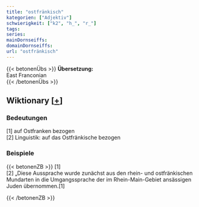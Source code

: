 ```yaml
---
title: "ostfränkisch"
kategorien: ["Adjektiv"]
schwierigkeit: ["k2", "h_", "r_"]
tags:
series:
mainDornseiffs:
domainDornseiffs:
url: "ostfränkisch"
---
```


{{< betonenÜbs >}}
**Übersetzung:**  
East Franconian  
{{< /betonenÜbs >}}

## Wiktionary [[+](https://de.wiktionary.org/wiki/ostfränkisch)]

### Bedeutungen
[1] auf Ostfranken bezogen  
[2] Linguistik: auf das Ostfränkische bezogen  

### Beispiele
{{< betonenZB >}}
[1]  
[2] „Diese Aussprache wurde zunächst aus den rhein- und ostfränkischen Mundarten in die Umgangssprache der im Rhein-Main-Gebiet ansässigen Juden übernommen.[1]  

{{< /betonenZB >}}

